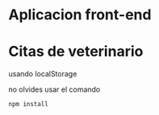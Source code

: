 # Aplicacion front-end
# Citas de veterinario

usando localStorage

no olvides usar el comando

`````
npm install

`````
